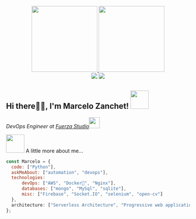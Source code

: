 <div align="center">
  <a href="https://github.com/marzanchet">
  <img height="180em" src="https://github-readme-stats.vercel.app/api?username=marzanchet&show_icons=true&theme=github_dark&include_all_commits=true&count_private=true"/>
  <img height="180em" src="https://github-readme-stats.vercel.app/api/top-langs/?username=marzanchet&layout=compact&langs_count=7&theme=github_dark"/>
</div>
<div align="center"> 
  <a href = "mailto:mpzanchet4@gmail.com"><img src="https://img.shields.io/badge/-Gmail-%23333?style=for-the-badge&logo=gmail&logoColor=white" target="_blank"></a>
  <a href="https://www.linkedin.com/in/marcelopersuhnzanchet/" target="_blank"><img src="https://img.shields.io/badge/-LinkedIn-%230077B5?style=for-the-badge&logo=linkedin&logoColor=white" target="_blank"></a>
</div>
<h2>Hi there🙏🏻, I'm Marcelo Zanchet! <img src="https://media.giphy.com/media/12oufCB0MyZ1Go/giphy.gif" width="50"></h2>
<p><em>DevOps Engineer at <a href="http://fuerzastudio.com.br">Fuerza Studio</a><img src="https://media.giphy.com/media/WUlplcMpOCEmTGBtBW/giphy.gif" width="30"> 
</em></p>
<img src="https://media.giphy.com/media/VgCDAzcKvsR6OM0uWg/giphy.gif" width="50"> A little more about me...  

  ```javascript
const Marcelo = {
    code: ["Python"],
    askMeAbout: ["automation", "devops"],
    technologies:
        devOps: ["AWS", "Docker🐳", "Nginx"],
        databases: ["mongo", "MySql", "sqlite"],
        misc: ["Firebase", "Socket.IO", "selenium", "open-cv"]
    },
    architecture: ["Serverless Architecture", "Progressive web applications", "Single page applications"],
};
```
